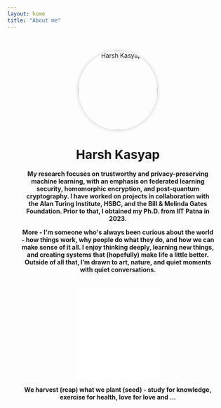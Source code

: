 ```yaml
---
layout: home
title: "About me"
---
```


<div style="text-align:center; padding: 2rem;">

  <!-- Profile Photo -->
  <img src="/assets/images/profile.JPG" alt="Harsh Kasyap" style="width: 180px; height: 180px; border-radius: 50%; object-fit: cover; box-shadow: 0 0 10px rgba(0,0,0,0.2);">
  <h1>Harsh Kasyap</h1>

  <!-- Intro -->
  <!-- p style="margin-top: 1rem;"><strong>Assistant Professor</strong><br>IIT (BHU) Varanasi</p -->
  <p><strong>My research focuses on trustworthy and privacy-preserving machine learning, with an emphasis on federated learning security, homomorphic encryption, and post-quantum cryptography. I have worked on projects in collaboration with the Alan Turing Institute, HSBC, and the Bill & Melinda Gates Foundation. Prior to that, I obtained my Ph.D. from IIT Patna in 2023.</strong></p>
  
  <p><strong>More - I'm someone who's always been curious about the world - how things work, why people do what they do, and how we can make sense of it all. I enjoy thinking deeply, learning new things, and creating systems that (hopefully) make life a little better. Outside of all that, I’m drawn to art, nature, and quiet moments with quiet conversations.</strong></p>

  <!-- Quote Widget -->
  <div style="margin-top: 2rem;">
    <iframe 
      align="center"
      src="//widget.calendarlabs.com/v1/quot.php?cid=101&ver=1.2&uid=3445174731&c=random&l=en&cbg=FFFFFF&cb=1&cbc=000000&cf=calibri&cfg=000000&qfs=bi&qta=center&tfg=000000&tfs=bi&afc=000000&afs=i" 
      width="188" 
      height="210" 
      marginwidth="0" 
      marginheight="0" 
      frameborder="0" 
      scrolling="no" 
      allowtransparency="true">
    </iframe>
  </div>

  <p><strong>We harvest (reap) what we plant (seed) - study for knowledge, exercise for health, love for love and ...</strong></p>

</div>
